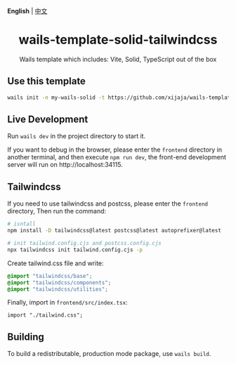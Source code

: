 <p align="left">
<strong>English</strong> | 
<a href="https://github.com/xijaja/wails-template-solid-tailwindcss/blob/main/README_ZH.md">中文</a></p>
<h1 align="center">wails-template-solid-tailwindcss</h1>

<p align="center">Wails template which includes: Vite, Solid, TypeScript out of the box</p>

## Use this template

```bash
wails init -n my-wails-solid -t https://github.com/xijaja/wails-template-solid-tailwindcss
```

## Live Development

Run `wails dev` in the project directory to start it.

If you want to debug in the browser, please enter the `frontend` directory in another terminal, and then execute `npm run dev`, the front-end development server will run on http://localhost:34115.

## Tailwindcss

If you need to use tailwindcss and postcss, please enter the `frontend` directory,
Then run the command:

```bash
# isntall
npm install -D tailwindcss@latest postcss@latest autoprefixer@latest

# init tailwind.config.cjs and postcss.config.cjs
npx tailwindcss init tailwind.config.cjs -p
```

Create tailwind.css file and write:

```css
@import "tailwindcss/base";
@import "tailwindcss/components";
@import "tailwindcss/utilities";
```

Finally, import in `frontend/src/index.tsx`:

```tsx
import "./tailwind.css";
```

## Building

To build a redistributable, production mode package, use `wails build`.
